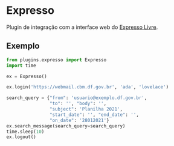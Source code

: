 # Expresso

Plugin de integração com a interface web do [Expresso Livre](http://www.expressolivre.org).

## Exemplo

```python
from plugins.expresso import Expresso
import time

ex = Expresso()

ex.login('https://webmail.cbm.df.gov.br', 'ada', 'lovelace')

search_query = {"from": 'usuario@exemplo.df.gov.br',
                "to": '', "body": '',
                "subject": 'Planilha 2021',
                "start_date": '', "end_date": '',
                "on_date": '28012021'}
ex.search_message(search_query=search_query)
time.sleep(10)
ex.logout()
```
